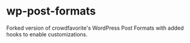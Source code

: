 wp-post-formats
===============

Forked version of crowdfavorite's WordPress Post Formats with added hooks to enable customizations.
